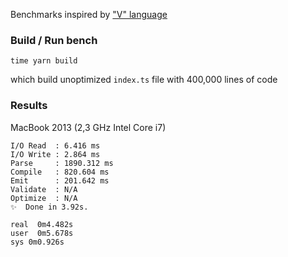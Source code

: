 Benchmarks inspired by ["V" language](https://github.com/vlang-io/V/blob/master/website/compilation_speed_test_gen.v)

### Build / Run bench

```
time yarn build
```

which build unoptimized `index.ts` file with 400,000 lines of code

### Results

MacBook 2013 (2,3 GHz Intel Core i7)

```
I/O Read  : 6.416 ms
I/O Write : 2.864 ms
Parse     : 1890.312 ms
Compile   : 820.604 ms
Emit      : 201.642 ms
Validate  : N/A
Optimize  : N/A
✨  Done in 3.92s.

real  0m4.482s
user  0m5.678s
sys	0m0.926s
```
